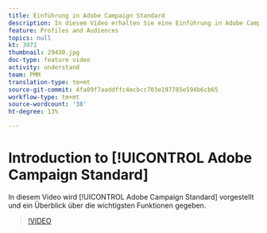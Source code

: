 ```yaml
---
title: Einführung in Adobe Campaign Standard
description: In diesem Video erhalten Sie eine Einführung in Adobe Campaign Standard.
feature: Profiles and Audiences
topics: null
kt: 3971
thumbnail: 29430.jpg
doc-type: feature video
activity: understand
team: PMM
translation-type: tm+mt
source-git-commit: 4fa09f7aaddffc4ecbcc703e197785e594b6cb65
workflow-type: tm+mt
source-wordcount: '38'
ht-degree: 13%

---
```



# Introduction to [!UICONTROL Adobe Campaign Standard]

In diesem Video wird [!UICONTROL Adobe Campaign Standard] vorgestellt und ein Überblick über die wichtigsten Funktionen gegeben.

>[!VIDEO](https://video.tv.adobe.com/v/29430?quality=12)
